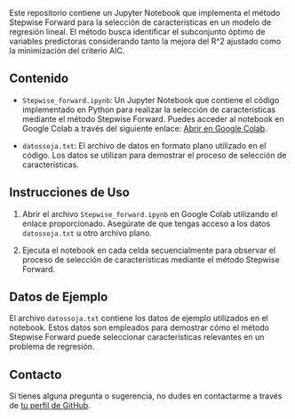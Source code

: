 Este repositorio contiene un Jupyter Notebook que implementa el método Stepwise Forward para la selección de características en un modelo de regresión lineal. El método busca identificar el subconjunto óptimo de variables predictoras considerando tanto la mejora del R^2 ajustado como la minimización del criterio AIC.

## Contenido

- `Stepwise_forward.ipynb`: Un Jupyter Notebook que contiene el código implementado en Python para realizar la selección de características mediante el método Stepwise Forward. Puedes acceder al notebook en Google Colab a través del siguiente enlace: [Abrir en Google Colab](https://colab.research.google.com/drive/1vp8kUZ2a6ys9oVFX7m67zvDEsgamNQtZ?usp=sharing).

- `datossoja.txt`: El archivo de datos en formato plano utilizado en el código. Los datos se utilizan para demostrar el proceso de selección de características.

## Instrucciones de Uso

1. Abrir el archivo `Stepwise_forward.ipynb` en Google Colab utilizando el enlace proporcionado. Asegúrate de que tengas acceso a los datos `datossoja.txt` u otro archivo plano.

2. Ejecuta el notebook en cada celda secuencialmente para observar el proceso de selección de características mediante el método Stepwise Forward.

## Datos de Ejemplo

El archivo `datossoja.txt` contiene los datos de ejemplo utilizados en el notebook. Estos datos son empleados para demostrar cómo el método Stepwise Forward puede seleccionar características relevantes en un problema de regresión.

## Contacto

Si tienes alguna pregunta o sugerencia, no dudes en contactarme a través de [tu perfil de GitHub](https://github.com/MarkzDG).
